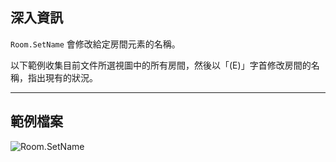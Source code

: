 ## 深入資訊
`Room.SetName` 會修改給定房間元素的名稱。

以下範例收集目前文件所選視圖中的所有房間，然後以「(E)」字首修改房間的名稱，指出現有的狀況。
___
## 範例檔案

![Room.SetName](./Revit.Elements.Room.SetName_img.jpg)
